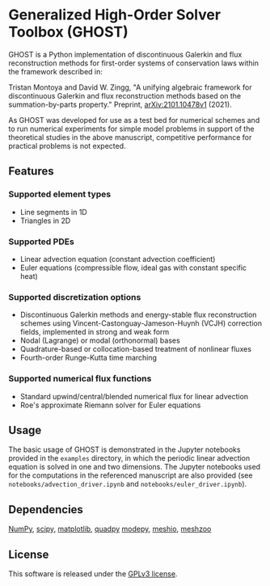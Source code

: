 # Generalized High-Order Solver Toolbox (GHOST)
GHOST is a Python implementation of discontinuous Galerkin and flux reconstruction methods for first-order systems of conservation laws within the framework described in:

Tristan Montoya and David W. Zingg, "A unifying algebraic framework for discontinuous Galerkin and flux reconstruction methods based on the summation-by-parts property." Preprint, [arXiv:2101.10478v1](https://arxiv.org/abs/2101.10478) (2021).

As GHOST was developed for use as a test bed for numerical schemes and to run numerical experiments for simple model problems in support of the theoretical studies in the above manuscript, competitive performance for practical problems is not expected.

## Features

### Supported element types

- Line segments in 1D
- Triangles in 2D

### Supported PDEs

- Linear advection equation (constant advection coefficient)
- Euler equations (compressible flow, ideal gas with constant specific heat)

### Supported discretization options

- Discontinuous Galerkin methods and energy-stable flux reconstruction schemes using Vincent-Castonguay-Jameson-Huynh (VCJH) correction fields, implemented in strong and weak form
- Nodal (Lagrange) or modal (orthonormal) bases
- Quadrature-based or collocation-based treatment of nonlinear fluxes
- Fourth-order Runge-Kutta time marching

### Supported numerical flux functions

- Standard upwind/central/blended numerical flux for linear advection
- Roe's approximate Riemann solver for Euler equations 

## Usage

The basic usage of GHOST is demonstrated in the Jupyter notebooks provided in the `examples` directory, in which the periodic linear advection equation is solved in one and two dimensions. The Jupyter notebooks used for the computations in the referenced manuscript are also provided (see `notebooks/advection_driver.ipynb` and `notebooks/euler_driver.ipynb`).

## Dependencies

[NumPy](https://numpy.org/), [scipy](https://scipy.org/), [matplotlib](https://matplotlib.org/), [quadpy](https://github.com/nschloe/quadpy)
[modepy](https://github.com/inducer/modepy), [meshio](https://github.com/nschloe/meshio),
[meshzoo](https://github.com/nschloe/meshzoo)

## License

This software is released under the [GPLv3 license](https://www.gnu.org/licenses/gpl-3.0.en.html).
